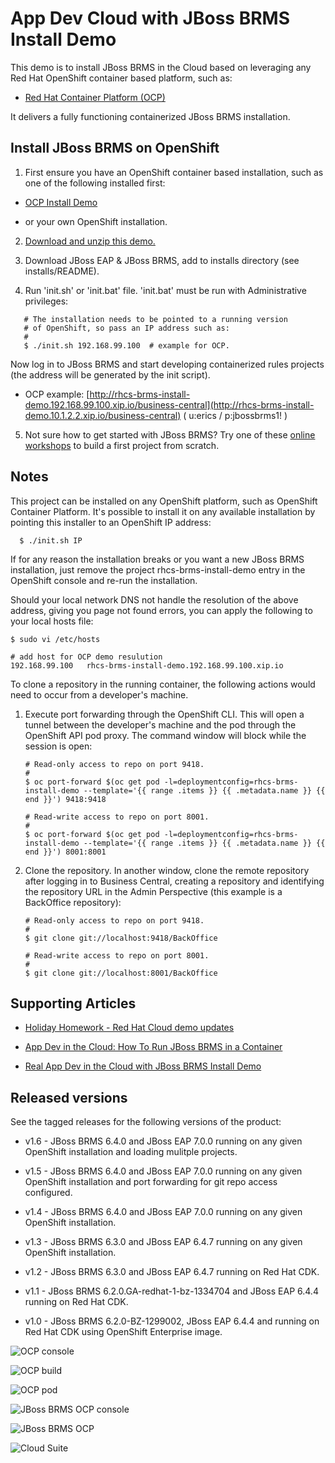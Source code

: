 App Dev Cloud with JBoss BRMS Install Demo 
==========================================
This demo is to install JBoss BRMS in the Cloud based on leveraging any Red Hat OpenShift container based platform, such as:

 - [Red Hat Container Platform (OCP)](https://github.com/redhatdemocentral/ocp-install-demo)
  
It delivers a fully functioning containerized JBoss BRMS installation.


Install JBoss BRMS on OpenShift
-------------------------------
1. First ensure you have an OpenShift container based installation, such as one of the following installed first:

  - [OCP Install Demo](https://github.com/redhatdemocentral/ocp-install-demo)

  - or your own OpenShift installation.

2. [Download and unzip this demo.](https://github.com/redhatdemocentral/rhcs-brms-install-demo/archive/master.zip)

3. Download JBoss EAP & JBoss BRMS, add to installs directory (see installs/README).

4. Run 'init.sh' or 'init.bat' file. 'init.bat' must be run with Administrative privileges:
```
   # The installation needs to be pointed to a running version
   # of OpenShift, so pass an IP address such as:
   #
   $ ./init.sh 192.168.99.100  # example for OCP.
```

Now log in to JBoss BRMS and start developing containerized rules projects (the address will be generated by the init script).

  - OCP example: [http://rhcs-brms-install-demo.192.168.99.100.xip.io/business-central](http://rhcs-brms-install-demo.10.1.2.2.xip.io/business-central) ( u:erics / p:jbossbrms1! )

5. Not sure how to get started with JBoss BRMS? Try one of these <a href="https://bpmworkshop.github.io/#/4" target="_blank">online workshops</a> to build a first project from scratch.


Notes
-----
This project can be installed on any OpenShift platform, such as OpenShift Container Platform. It's possible to install it on any available installation by pointing this installer to an OpenShift IP address:
```
  $ ./init.sh IP
```

If for any reason the installation breaks or you want a new JBoss BRMS installation, just remove the project rhcs-brms-install-demo entry in the OpenShift console and re-run the installation.

Should your local network DNS not handle the resolution of the above address, giving you page not found errors, you can apply the following to your local hosts file:

```
$ sudo vi /etc/hosts

# add host for OCP demo resulution
192.168.99.100   rhcs-brms-install-demo.192.168.99.100.xip.io 
```

To clone a repository in the running container, the following actions would need to occur from a developer's machine.

1. Execute port forwarding through the OpenShift CLI. This will open a tunnel between the developer's machine and the pod through
	 the OpenShift API pod proxy. The command window will block while the session is open:

   ```
   # Read-only access to repo on port 9418.
   #
   $ oc port-forward $(oc get pod -l=deploymentconfig=rhcs-brms-install-demo --template='{{ range .items }} {{ .metadata.name }} {{ end }}') 9418:9418

   # Read-write access to repo on port 8001.
   #
   $ oc port-forward $(oc get pod -l=deploymentconfig=rhcs-brms-install-demo --template='{{ range .items }} {{ .metadata.name }} {{ end }}') 8001:8001
   ```

2. Clone the repository. In another window, clone the remote repository after logging in to Business Central, creating a repository
	 and identifying the repository URL in the Admin Perspective (this example is a BackOffice repository):

   ```
   # Read-only access to repo on port 9418.
   #
   $ git clone git://localhost:9418/BackOffice

   # Read-write access to repo on port 8001.
   #
   $ git clone git://localhost:8001/BackOffice
   ```


Supporting Articles
-------------------
- [Holiday Homework - Red Hat Cloud demo updates](http://www.schabell.org/2016/12/holiday-homework-redhat-cloud-demo-updates.html)

- [App Dev in the Cloud: How To Run JBoss BRMS in a Container](http://www.schabell.org/2016/12/appdev-cloud-howto-run-jboss-brms-in-container.html)

- [Real App Dev in the Cloud with JBoss BRMS Install Demo](http://www.schabell.org/2016/03/real-appdev-in-cloud-jboss-brms-install-demo.html)


Released versions
-----------------
See the tagged releases for the following versions of the product:

- v1.6 - JBoss BRMS 6.4.0 and JBoss EAP 7.0.0 running on any given OpenShift installation and loading mulitple projects.

- v1.5 - JBoss BRMS 6.4.0 and JBoss EAP 7.0.0 running on any given OpenShift installation and port forwarding for git repo access configured.

- v1.4 - JBoss BRMS 6.4.0 and JBoss EAP 7.0.0 running on any given OpenShift installation.

- v1.3 - JBoss BRMS 6.3.0 and JBoss EAP 6.4.7 running on any given OpenShift installation.

- v1.2 - JBoss BRMS 6.3.0 and JBoss EAP 6.4.7 running on Red Hat CDK.

- v1.1 - JBoss BRMS 6.2.0.GA-redhat-1-bz-1334704 and JBoss EAP 6.4.4 running on Red Hat CDK.

- v1.0 - JBoss BRMS 6.2.0-BZ-1299002, JBoss EAP 6.4.4 and running on Red Hat CDK using OpenShift Enterprise image. 

![OCP console](https://github.com/redhatdemocentral/rhcs-brms-install-demo/blob/master/docs/demo-images/rhcs-brms-ocp-console.png?raw=true)

![OCP build](https://github.com/redhatdemocentral/rhcs-brms-install-demo/blob/master/docs/demo-images/rhcs-brms-build-ocp.png?raw=true)

![OCP pod](https://github.com/redhatdemocentral/rhcs-brms-install-demo/blob/master/docs/demo-images/rhcs-brms-pod-ocp.png?raw=true)

![JBoss BRMS OCP console](https://github.com/redhatdemocentral/rhcs-brms-install-demo/blob/master/docs/demo-images/jboss-brms-ocp-console.png?raw=true)

![JBoss BRMS OCP](https://github.com/redhatdemocentral/rhcs-brms-install-demo/blob/master/docs/demo-images/jboss-brms-ocp.png?raw=true)

![Cloud Suite](https://github.com/redhatdemocentral/rhcs-brms-install-demo/blob/master/docs/demo-images/rhcs-arch.png?raw=true)
